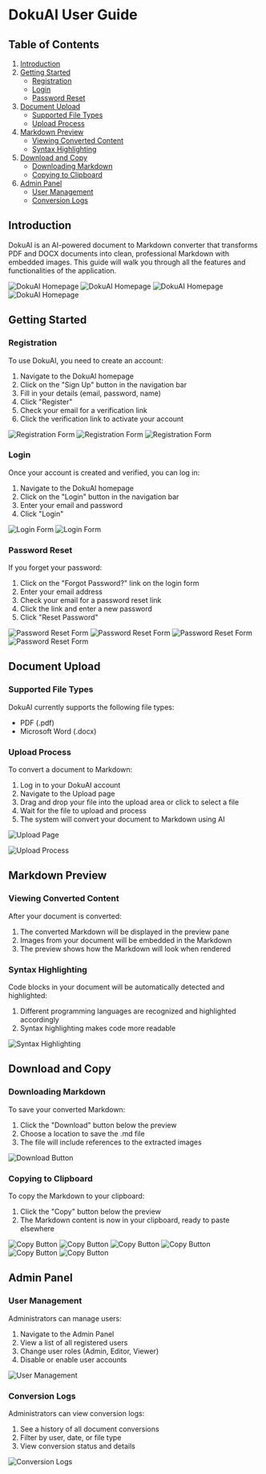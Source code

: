 # DokuAI User Guide

## Table of Contents

1. [Introduction](#introduction)
2. [Getting Started](#getting-started)
   - [Registration](#registration)
   - [Login](#login)
   - [Password Reset](#password-reset)
3. [Document Upload](#document-upload)
   - [Supported File Types](#supported-file-types)
   - [Upload Process](#upload-process)
4. [Markdown Preview](#markdown-preview)
   - [Viewing Converted Content](#viewing-converted-content)
   - [Syntax Highlighting](#syntax-highlighting)
5. [Download and Copy](#download-and-copy)
   - [Downloading Markdown](#downloading-markdown)
   - [Copying to Clipboard](#copying-to-clipboard)
6. [Admin Panel](#admin-panel)
   - [User Management](#user-management)
   - [Conversion Logs](#conversion-logs)

## Introduction

DokuAI is an AI-powered document to Markdown converter that transforms PDF and DOCX documents into clean, professional Markdown with embedded images. This guide will walk you through all the features and functionalities of the application.

![DokuAI Homepage](./images/homepage.png)
![DokuAI Homepage](./images/homepage1.png)
![DokuAI Homepage](./images/homepage2.png)
![DokuAI Homepage](./images/homepage3.png)

## Getting Started

### Registration

To use DokuAI, you need to create an account:

1. Navigate to the DokuAI homepage
2. Click on the "Sign Up" button in the navigation bar
3. Fill in your details (email, password, name)
4. Click "Register"
5. Check your email for a verification link
6. Click the verification link to activate your account

![Registration Form](./images/register.png)
![Registration Form](./images/mail.png)
![Registration Form](./images/verified.png)

### Login

Once your account is created and verified, you can log in:

1. Navigate to the DokuAI homepage
2. Click on the "Login" button in the navigation bar
3. Enter your email and password
4. Click "Login"

![Login Form](./images/login.png)
![Login Form](./images/login1.png)

### Password Reset

If you forget your password:

1. Click on the "Forgot Password?" link on the login form
2. Enter your email address
3. Check your email for a password reset link
4. Click the link and enter a new password
5. Click "Reset Password"

![Password Reset Form](./images/forgotPassword.png)
![Password Reset Form](./images/resetLink.png)
![Password Reset Form](./images/resetPass1.png)
![Password Reset Form](./images/reset2.png)

## Document Upload

### Supported File Types

DokuAI currently supports the following file types:

- PDF (.pdf)
- Microsoft Word (.docx)

### Upload Process

To convert a document to Markdown:

1. Log in to your DokuAI account
2. Navigate to the Upload page
3. Drag and drop your file into the upload area or click to select a file
4. Wait for the file to upload and process
5. The system will convert your document to Markdown using AI

![Upload Page](./images/upload.png)

![Upload Process](./images/upload1.png)

## Markdown Preview

### Viewing Converted Content

After your document is converted:

1. The converted Markdown will be displayed in the preview pane
2. Images from your document will be embedded in the Markdown
3. The preview shows how the Markdown will look when rendered

### Syntax Highlighting

Code blocks in your document will be automatically detected and highlighted:

1. Different programming languages are recognized and highlighted accordingly
2. Syntax highlighting makes code more readable

![Syntax Highlighting](./images/syntax-highlighting.png)

## Download and Copy

### Downloading Markdown

To save your converted Markdown:

1. Click the "Download" button below the preview
2. Choose a location to save the .md file
3. The file will include references to the extracted images

![Download Button](./images/download-button.png)

### Copying to Clipboard

To copy the Markdown to your clipboard:

1. Click the "Copy" button below the preview
2. The Markdown content is now in your clipboard, ready to paste elsewhere

![Copy Button](./images/preview1.png)
![Copy Button](./images/preview2.png)
![Copy Button](./images/preview3.png)
![Copy Button](./images/preview4.png)
![Copy Button](./images/preview5.png)
![Copy Button](./images/preview6.png)

## Admin Panel

### User Management

Administrators can manage users:

1. Navigate to the Admin Panel
2. View a list of all registered users
3. Change user roles (Admin, Editor, Viewer)
4. Disable or enable user accounts

![User Management](./images/user-management.png)

### Conversion Logs

Administrators can view conversion logs:

1. See a history of all document conversions
2. Filter by user, date, or file type
3. View conversion status and details

![Conversion Logs](./images/conversion-logs.png)
